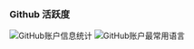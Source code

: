 ### Github 活跃度
![GitHub账户信息统计](https://github-stats.ubrong.com/api?username=942941469&show_icons=true&theme=tokyonight)
![GitHub账户最常用语言](https://github-stats.ubrong.com/api/top-langs/?username=942941469&layout=compact&theme=tokyonight)
